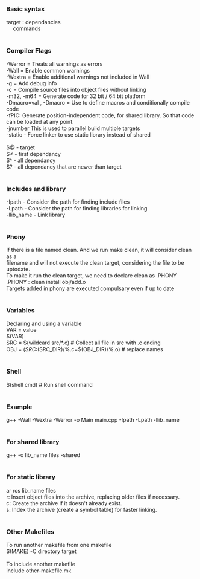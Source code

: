   ### Basic syntax</br>
target : dependancies</br>
&emsp;	commands</br>
</br>
### Compiler Flags</br>
-Werror = Treats all warnings as errors</br>
-Wall = Enable common warnings</br>
-Wextra = Enable additional warnings not included in Wall</br>
-g = Add debug info</br>
-c = Compile source files into object files without linking</br>
-m32, -m64 = Generate code for 32 bit / 64 bit platform</br>
-Dmacro=val , -Dmacro = Use to define macros and conditionally compile code</br>
-fPIC: Generate position-independent code, for shared library. So that code can be loaded at any point.</br>
-jnumber This is used to parallel build multiple targets</br>
-static - Force linker to use static library instead of shared</br>
</br>
$@ - target</br>
$< - first dependancy</br>
$^ - all dependancy</br>
$? - all dependancy that are newer than target</br>
</br>
### Includes and library</br>
-Ipath - Consider the path for finding include files</br>
-Lpath - Consider the path for finding libraries for linking</br>
-llib_name - Link library</br>
</br>
### Phony</br>
If there is a file named clean. And we run make clean, it will consider clean as a</br>
filename and will not execute the clean target, considering the file to be uptodate.</br>
To make it run the clean target, we need to declare clean as .PHONY</br>
.PHONY : clean install obj/add.o</br>
Targets added in phony are executed compulsary even if up to date</br>
</br>
### Variables</br>
Declaring and using a variable</br>
VAR = value</br>
$(VAR)</br>
SRC = $(wildcard src/*.c)   # Collect all file in src with .c ending</br>
OBJ = $(SRC:$(SRC_DIR)/%.c=$(OBJ_DIR)/%.o) 			# replace names</br>
</br>
### Shell</br>
$(shell cmd)   # Run shell command</br>
</br>
### Example</br>
g++ -Wall -Wextra -Werror -o Main main.cpp -Ipath -Lpath -llib_name</br>
</br>
### For shared library</br>
g++ -o lib_name files -shared</br>
</br>
### For static library</br>
ar rcs lib_name files</br>
r: Insert object files into the archive, replacing older files if necessary.</br>
c: Create the archive if it doesn't already exist.</br>
s: Index the archive (create a symbol table) for faster linking.</br>
</br>
### Other Makefiles</br>
To run another makefile from one makefile</br>
$(MAKE) -C directory target</br>
</br>
To include another makefile</br>
include other-makefile.mk</br>

